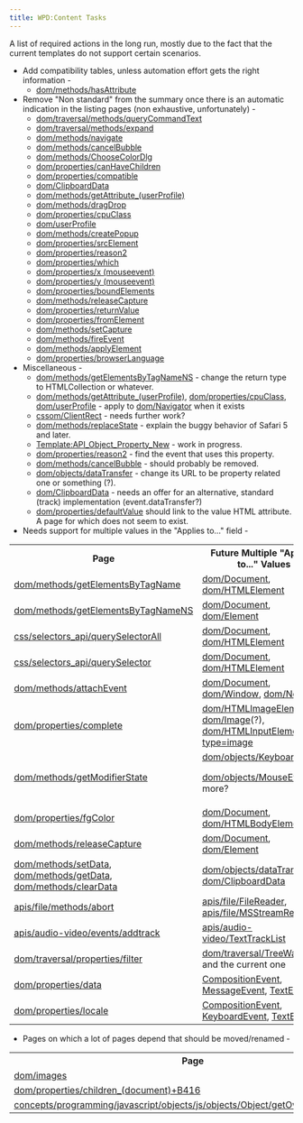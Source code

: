 ```yaml
---
title: WPD:Content Tasks
---
```

<p>A list of required actions in the long run, mostly due to the fact that the current templates do not support certain scenarios.
</p>
<ul><li>Add compatibility tables, unless automation effort gets the right information -
<ul><li><a href="/w/index.php?title=dom/methods/hasAttribute&amp;action=edit&amp;redlink=1" class="new" title="dom/methods/hasAttribute (page does not exist)">dom/methods/hasAttribute</a></li></ul></li>
<li>Remove "Non standard" from the summary once there is an automatic indication in the listing pages (non exhaustive, unfortunately) -
<ul><li><a href="/w/index.php?title=dom/traversal/methods/queryCommandText&amp;action=edit&amp;redlink=1" class="new" title="dom/traversal/methods/queryCommandText (page does not exist)">dom/traversal/methods/queryCommandText</a></li>
<li><a href="/w/index.php?title=dom/traversal/methods/expand&amp;action=edit&amp;redlink=1" class="new" title="dom/traversal/methods/expand (page does not exist)">dom/traversal/methods/expand</a></li>
<li><a href="/w/index.php?title=dom/methods/navigate&amp;action=edit&amp;redlink=1" class="new" title="dom/methods/navigate (page does not exist)">dom/methods/navigate</a></li>
<li><a href="/w/index.php?title=dom/methods/cancelBubble&amp;action=edit&amp;redlink=1" class="new" title="dom/methods/cancelBubble (page does not exist)">dom/methods/cancelBubble</a></li>
<li><a href="/w/index.php?title=dom/methods/ChooseColorDlg&amp;action=edit&amp;redlink=1" class="new" title="dom/methods/ChooseColorDlg (page does not exist)">dom/methods/ChooseColorDlg</a></li>
<li><a href="/w/index.php?title=dom/properties/canHaveChildren&amp;action=edit&amp;redlink=1" class="new" title="dom/properties/canHaveChildren (page does not exist)">dom/properties/canHaveChildren</a></li>
<li><a href="/w/index.php?title=dom/properties/compatible&amp;action=edit&amp;redlink=1" class="new" title="dom/properties/compatible (page does not exist)">dom/properties/compatible</a></li>
<li><a href="/wiki/dom/ClipboardData" title="dom/ClipboardData">dom/ClipboardData</a></li>
<li><a href="/w/index.php?title=dom/methods/getAttribute_(userProfile)&amp;action=edit&amp;redlink=1" class="new" title="dom/methods/getAttribute (userProfile) (page does not exist)">dom/methods/getAttribute_(userProfile)</a></li>
<li><a href="/w/index.php?title=dom/methods/dragDrop&amp;action=edit&amp;redlink=1" class="new" title="dom/methods/dragDrop (page does not exist)">dom/methods/dragDrop</a></li>
<li><a href="/w/index.php?title=dom/properties/cpuClass&amp;action=edit&amp;redlink=1" class="new" title="dom/properties/cpuClass (page does not exist)">dom/properties/cpuClass</a></li>
<li><a href="/w/index.php?title=dom/userProfile&amp;action=edit&amp;redlink=1" class="new" title="dom/userProfile (page does not exist)">dom/userProfile</a></li>
<li><a href="/w/index.php?title=dom/methods/createPopup&amp;action=edit&amp;redlink=1" class="new" title="dom/methods/createPopup (page does not exist)">dom/methods/createPopup</a></li>
<li><a href="/w/index.php?title=dom/properties/srcElement&amp;action=edit&amp;redlink=1" class="new" title="dom/properties/srcElement (page does not exist)">dom/properties/srcElement</a></li>
<li><a href="/w/index.php?title=dom/properties/reason2&amp;action=edit&amp;redlink=1" class="new" title="dom/properties/reason2 (page does not exist)">dom/properties/reason2</a></li>
<li><a href="/w/index.php?title=dom/properties/which&amp;action=edit&amp;redlink=1" class="new" title="dom/properties/which (page does not exist)">dom/properties/which</a></li>
<li><a href="/w/index.php?title=dom/properties/x_(mouseevent)&amp;action=edit&amp;redlink=1" class="new" title="dom/properties/x (mouseevent) (page does not exist)">dom/properties/x (mouseevent)</a></li>
<li><a href="/w/index.php?title=dom/properties/y_(mouseevent)&amp;action=edit&amp;redlink=1" class="new" title="dom/properties/y (mouseevent) (page does not exist)">dom/properties/y (mouseevent)</a></li>
<li><a href="/w/index.php?title=dom/properties/boundElements&amp;action=edit&amp;redlink=1" class="new" title="dom/properties/boundElements (page does not exist)">dom/properties/boundElements</a></li>
<li><a href="/w/index.php?title=dom/methods/releaseCapture&amp;action=edit&amp;redlink=1" class="new" title="dom/methods/releaseCapture (page does not exist)">dom/methods/releaseCapture</a></li>
<li><a href="/w/index.php?title=dom/properties/returnValue&amp;action=edit&amp;redlink=1" class="new" title="dom/properties/returnValue (page does not exist)">dom/properties/returnValue</a></li>
<li><a href="/w/index.php?title=dom/properties/fromElement&amp;action=edit&amp;redlink=1" class="new" title="dom/properties/fromElement (page does not exist)">dom/properties/fromElement</a></li>
<li><a href="/w/index.php?title=dom/methods/setCapture&amp;action=edit&amp;redlink=1" class="new" title="dom/methods/setCapture (page does not exist)">dom/methods/setCapture</a></li>
<li><a href="/w/index.php?title=dom/methods/fireEvent&amp;action=edit&amp;redlink=1" class="new" title="dom/methods/fireEvent (page does not exist)">dom/methods/fireEvent</a></li>
<li><a href="/w/index.php?title=dom/methods/applyElement&amp;action=edit&amp;redlink=1" class="new" title="dom/methods/applyElement (page does not exist)">dom/methods/applyElement</a></li>
<li><a href="/w/index.php?title=dom/properties/browserLanguage&amp;action=edit&amp;redlink=1" class="new" title="dom/properties/browserLanguage (page does not exist)">dom/properties/browserLanguage</a></li></ul></li>
<li>Miscellaneous -
<ul><li><a href="/w/index.php?title=dom/methods/getElementsByTagNameNS&amp;action=edit&amp;redlink=1" class="new" title="dom/methods/getElementsByTagNameNS (page does not exist)">dom/methods/getElementsByTagNameNS</a> - change the return type to HTMLCollection or whatever.</li>
<li><a href="/w/index.php?title=dom/methods/getAttribute_(userProfile)&amp;action=edit&amp;redlink=1" class="new" title="dom/methods/getAttribute (userProfile) (page does not exist)">dom/methods/getAttribute_(userProfile)</a>, <a href="/w/index.php?title=dom/properties/cpuClass&amp;action=edit&amp;redlink=1" class="new" title="dom/properties/cpuClass (page does not exist)">dom/properties/cpuClass</a>, <a href="/w/index.php?title=dom/userProfile&amp;action=edit&amp;redlink=1" class="new" title="dom/userProfile (page does not exist)">dom/userProfile</a> - apply to <a href="/wiki/dom/Navigator" title="dom/Navigator">dom/Navigator</a> when it exists</li>
<li><a href="/w/index.php?title=cssom/ClientRect&amp;action=edit&amp;redlink=1" class="new" title="cssom/ClientRect (page does not exist)">cssom/ClientRect</a> - needs further work?</li>
<li><a href="/w/index.php?title=dom/methods/replaceState&amp;action=edit&amp;redlink=1" class="new" title="dom/methods/replaceState (page does not exist)">dom/methods/replaceState</a> - explain the buggy behavior of Safari 5 and later.</li>
<li><a href="/w/index.php?title=Template:API_Object_Property_New&amp;action=edit&amp;redlink=1" class="new" title="Template:API Object Property New (page does not exist)">Template:API_Object_Property_New</a> - work in progress.</li>
<li><a href="/w/index.php?title=dom/properties/reason2&amp;action=edit&amp;redlink=1" class="new" title="dom/properties/reason2 (page does not exist)">dom/properties/reason2</a> - find the event that uses this property.</li>
<li><a href="/w/index.php?title=dom/methods/cancelBubble&amp;action=edit&amp;redlink=1" class="new" title="dom/methods/cancelBubble (page does not exist)">dom/methods/cancelBubble</a> - should probably be removed.</li>
<li><a href="/w/index.php?title=dom/objects/dataTransfer&amp;action=edit&amp;redlink=1" class="new" title="dom/objects/dataTransfer (page does not exist)">dom/objects/dataTransfer</a> - change its URL to be property related one or something (?).</li>
<li><a href="/wiki/dom/ClipboardData" title="dom/ClipboardData">dom/ClipboardData</a> - needs an offer for an alternative, standard (track) implementation (event.dataTransfer?)</li>
<li><a href="/w/index.php?title=dom/properties/defaultValue&amp;action=edit&amp;redlink=1" class="new" title="dom/properties/defaultValue (page does not exist)">dom/properties/defaultValue</a> should link to the value HTML attribute. A page for which does not seem to exist.</li></ul></li>
<li>Needs support for multiple values in the "Applies to..." field -</li></ul>
<table>
<tr>
<th> Page
</th>
<th> Future Multiple "Applies to..." Values
</th></tr>
<tr>
<td><a href="/w/index.php?title=dom/methods/getElementsByTagName&amp;action=edit&amp;redlink=1" class="new" title="dom/methods/getElementsByTagName (page does not exist)">dom/methods/getElementsByTagName</a>
</td>
<td><a href="/wiki/dom/Document" title="dom/Document">dom/Document</a>, <a href="/wiki/dom/HTMLElement" title="dom/HTMLElement">dom/HTMLElement</a>
</td></tr>
<tr>
<td><a href="/w/index.php?title=dom/methods/getElementsByTagNameNS&amp;action=edit&amp;redlink=1" class="new" title="dom/methods/getElementsByTagNameNS (page does not exist)">dom/methods/getElementsByTagNameNS</a>
</td>
<td><a href="/wiki/dom/Document" title="dom/Document">dom/Document</a>, <a href="/wiki/dom/Element" title="dom/Element">dom/Element</a>
</td></tr>
<tr>
<td><a href="/wiki/css/selectors_api/querySelectorAll" title="css/selectors api/querySelectorAll">css/selectors_api/querySelectorAll</a>
</td>
<td><a href="/wiki/dom/Document" title="dom/Document">dom/Document</a>, <a href="/wiki/dom/HTMLElement" title="dom/HTMLElement">dom/HTMLElement</a>
</td></tr>
<tr>
<td><a href="/wiki/css/selectors_api/querySelector" title="css/selectors api/querySelector">css/selectors_api/querySelector</a>
</td>
<td><a href="/wiki/dom/Document" title="dom/Document">dom/Document</a>, <a href="/wiki/dom/HTMLElement" title="dom/HTMLElement">dom/HTMLElement</a>
</td></tr>
<tr>
<td><a href="/w/index.php?title=dom/methods/attachEvent&amp;action=edit&amp;redlink=1" class="new" title="dom/methods/attachEvent (page does not exist)">dom/methods/attachEvent</a>
</td>
<td><a href="/wiki/dom/Document" title="dom/Document">dom/Document</a>, <a href="/wiki/dom/Window" title="dom/Window">dom/Window</a>, <a href="/wiki/dom/Node" title="dom/Node">dom/Node</a>
</td></tr>
<tr>
<td><a href="/w/index.php?title=dom/properties/complete&amp;action=edit&amp;redlink=1" class="new" title="dom/properties/complete (page does not exist)">dom/properties/complete</a>
</td>
<td><a href="/wiki/dom/HTMLImageElement" title="dom/HTMLImageElement">dom/HTMLImageElement</a>, <a href="/wiki/dom/images" title="dom/images" class="mw-redirect">dom/Image</a>(?), <a href="/wiki/dom/HTMLInputElement" title="dom/HTMLInputElement">dom/HTMLInputElement type=image</a>
</td></tr>
<tr>
<td><a href="/w/index.php?title=dom/methods/getModifierState&amp;action=edit&amp;redlink=1" class="new" title="dom/methods/getModifierState (page does not exist)">dom/methods/getModifierState</a>
</td>
<td><a href="/w/index.php?title=dom/objects/KeyboardEvent&amp;action=edit&amp;redlink=1" class="new" title="dom/objects/KeyboardEvent (page does not exist)">dom/objects/KeyboardEvent</a>,
<p><a href="/w/index.php?title=dom/objects/MouseEvent&amp;action=edit&amp;redlink=1" class="new" title="dom/objects/MouseEvent (page does not exist)">dom/objects/MouseEvent</a>, more?
</p>
</td></tr>
<tr>
<td><a href="/w/index.php?title=dom/properties/fgColor&amp;action=edit&amp;redlink=1" class="new" title="dom/properties/fgColor (page does not exist)">dom/properties/fgColor</a>
</td>
<td><a href="/wiki/dom/Document" title="dom/Document">dom/Document</a>, <a href="/wiki/dom/HTMLBodyElement" title="dom/HTMLBodyElement">dom/HTMLBodyElement</a>
</td></tr>
<tr>
<td><a href="/w/index.php?title=dom/methods/releaseCapture&amp;action=edit&amp;redlink=1" class="new" title="dom/methods/releaseCapture (page does not exist)">dom/methods/releaseCapture</a>
</td>
<td><a href="/wiki/dom/Document" title="dom/Document">dom/Document</a>, <a href="/wiki/dom/Element" title="dom/Element">dom/Element</a>
</td></tr>
<tr>
<td><a href="/w/index.php?title=dom/methods/setData&amp;action=edit&amp;redlink=1" class="new" title="dom/methods/setData (page does not exist)">dom/methods/setData</a>, <a href="/w/index.php?title=dom/methods/getData&amp;action=edit&amp;redlink=1" class="new" title="dom/methods/getData (page does not exist)">dom/methods/getData</a>, <a href="/w/index.php?title=dom/methods/clearData&amp;action=edit&amp;redlink=1" class="new" title="dom/methods/clearData (page does not exist)">dom/methods/clearData</a>
</td>
<td><a href="/w/index.php?title=dom/objects/dataTransfer&amp;action=edit&amp;redlink=1" class="new" title="dom/objects/dataTransfer (page does not exist)">dom/objects/dataTransfer</a>, <a href="/wiki/dom/ClipboardData" title="dom/ClipboardData">dom/ClipboardData</a>
</td></tr>
<tr>
<td><a href="/w/index.php?title=apis/file/methods/abort&amp;action=edit&amp;redlink=1" class="new" title="apis/file/methods/abort (page does not exist)">apis/file/methods/abort</a>
</td>
<td><a href="/wiki/apis/file/FileReader" title="apis/file/FileReader">apis/file/FileReader</a>, <a href="/wiki/apis/file/MSStreamReader" title="apis/file/MSStreamReader">apis/file/MSStreamReader</a>
</td></tr>
<tr>
<td><a href="/w/index.php?title=apis/audio-video/events/addtrack&amp;action=edit&amp;redlink=1" class="new" title="apis/audio-video/events/addtrack (page does not exist)">apis/audio-video/events/addtrack</a>
</td>
<td><a href="/wiki/apis/audio-video/TextTrackList" title="apis/audio-video/TextTrackList">apis/audio-video/TextTrackList</a>
</td></tr>
<tr>
<td><a href="/w/index.php?title=dom/traversal/properties/filter&amp;action=edit&amp;redlink=1" class="new" title="dom/traversal/properties/filter (page does not exist)">dom/traversal/properties/filter</a>
</td>
<td><a href="/w/index.php?title=dom/traversal/TreeWalker&amp;action=edit&amp;redlink=1" class="new" title="dom/traversal/TreeWalker (page does not exist)">dom/traversal/TreeWalker</a> and the current one
</td></tr>
<tr>
<td><a href="/w/index.php?title=dom/properties/data&amp;action=edit&amp;redlink=1" class="new" title="dom/properties/data (page does not exist)">dom/properties/data</a>
</td>
<td><a href="/w/index.php?title=dom/objects/CompositionEvent&amp;action=edit&amp;redlink=1" class="new" title="dom/objects/CompositionEvent (page does not exist)">CompositionEvent</a>, <a href="/w/index.php?title=dom/objects/MessageEvent&amp;action=edit&amp;redlink=1" class="new" title="dom/objects/MessageEvent (page does not exist)">MessageEvent</a>, <a href="/w/index.php?title=dom/objects/TextEvent&amp;action=edit&amp;redlink=1" class="new" title="dom/objects/TextEvent (page does not exist)">TextEvent</a>
</td></tr>
<tr>
<td><a href="/w/index.php?title=dom/properties/locale&amp;action=edit&amp;redlink=1" class="new" title="dom/properties/locale (page does not exist)">dom/properties/locale</a>
</td>
<td><a href="/w/index.php?title=dom/objects/CompositionEvent&amp;action=edit&amp;redlink=1" class="new" title="dom/objects/CompositionEvent (page does not exist)">CompositionEvent</a>, <a href="/w/index.php?title=dom/objects/KeyboardEvent&amp;action=edit&amp;redlink=1" class="new" title="dom/objects/KeyboardEvent (page does not exist)">KeyboardEvent</a>, <a href="/w/index.php?title=dom/objects/TextEvent&amp;action=edit&amp;redlink=1" class="new" title="dom/objects/TextEvent (page does not exist)">TextEvent</a>
</td></tr></table>
<ul><li>Pages on which a lot of pages depend that should be moved/renamed -</li></ul>
<table>
<tr>
<th> Page
</th>
<th> Move/Rename To
</th></tr>
<tr>
<td><a href="/wiki/dom/images" title="dom/images" class="mw-redirect">dom/images</a>
</td>
<td><a href="/wiki/dom/Image" title="dom/Image">dom/Image</a> (?!)
</td></tr>
<tr>
<td><a href="/w/index.php?title=dom/properties/children_(document)%2BB416&amp;action=edit&amp;redlink=1" class="new" title="dom/properties/children (document)+B416 (page does not exist)">dom/properties/children_(document)+B416</a>
</td>
<td><a href="/w/index.php?title=dom/properties/children&amp;action=edit&amp;redlink=1" class="new" title="dom/properties/children (page does not exist)">dom/properties/children</a>
</td></tr>
<tr>
<td><a href="/wiki/concepts/programming/javascript/objects/js/objects/Object/getOwnPropertyNames" title="concepts/programming/javascript/objects/js/objects/Object/getOwnPropertyNames">concepts/programming/javascript/objects/js/objects/Object/getOwnPropertyNames</a>
</td>
<td><a href="/wiki/javascript/Object/getOwnPropertyNames" title="javascript/Object/getOwnPropertyNames">javascript/Object/getOwnPropertyNames</a>
</td></tr></table>

<!-- Saved in parser cache with key wpwiki:pcache:idhash:6779-0!*!0!*!*!*!*!esi=1 and timestamp 20150731183224 and revision id 54896
 -->
